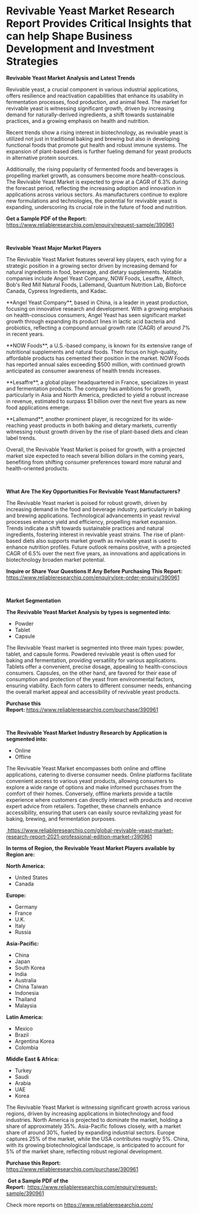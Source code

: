 <p><h1>Revivable Yeast Market Research Report Provides Critical Insights that can help Shape Business Development and Investment Strategies</h1></p><p><strong>Revivable Yeast Market Analysis and Latest Trends</strong></p>
<p><p>Revivable yeast, a crucial component in various industrial applications, offers resilience and reactivation capabilities that enhance its usability in fermentation processes, food production, and animal feed. The market for revivable yeast is witnessing significant growth, driven by increasing demand for naturally-derived ingredients, a shift towards sustainable practices, and a growing emphasis on health and nutrition.</p><p>Recent trends show a rising interest in biotechnology, as revivable yeast is utilized not just in traditional baking and brewing but also in developing functional foods that promote gut health and robust immune systems. The expansion of plant-based diets is further fueling demand for yeast products in alternative protein sources.</p><p>Additionally, the rising popularity of fermented foods and beverages is propelling market growth, as consumers become more health-conscious. The Revivable Yeast Market is expected to grow at a CAGR of 6.3% during the forecast period, reflecting the increasing adoption and innovation in applications across various sectors. As manufacturers continue to explore new formulations and technologies, the potential for revivable yeast is expanding, underscoring its crucial role in the future of food and nutrition.</p></p>
<p><strong>Get a Sample PDF of the Report:&nbsp;</strong> <a href="https://www.reliableresearchiq.com/enquiry/request-sample/390961?utm_campaign=2325&utm_medium=2&utm_source=Github&utm_content=ia&utm_term=29032025&utm_id=revivable-yeast">https://www.reliableresearchiq.com/enquiry/request-sample/390961</a></p>
<p>&nbsp;</p>
<p><strong>Revivable Yeast Major Market Players</strong></p>
<p><p>The Revivable Yeast Market features several key players, each vying for a strategic position in a growing sector driven by increasing demand for natural ingredients in food, beverage, and dietary supplements. Notable companies include Angel Yeast Company, NOW Foods, Lesaffre, Alltech, Bob's Red Mill Natural Foods, Lallemand, Quantum Nutrition Lab, Bioforce Canada, Cypress Ingredients, and Kadac.</p><p>**Angel Yeast Company**, based in China, is a leader in yeast production, focusing on innovative research and development. With a growing emphasis on health-conscious consumers, Angel Yeast has seen significant market growth through expanding its product lines in lactic acid bacteria and probiotics, reflecting a compound annual growth rate (CAGR) of around 7% in recent years.</p><p>**NOW Foods**, a U.S.-based company, is known for its extensive range of nutritional supplements and natural foods. Their focus on high-quality, affordable products has cemented their position in the market. NOW Foods has reported annual sales exceeding $500 million, with continued growth anticipated as consumer awareness of health trends increases.</p><p>**Lesaffre**, a global player headquartered in France, specializes in yeast and fermentation products. The company has ambitions for growth, particularly in Asia and North America, predicted to yield a robust increase in revenue, estimated to surpass $1 billion over the next five years as new food applications emerge.  </p><p>**Lallemand**, another prominent player, is recognized for its wide-reaching yeast products in both baking and dietary markets, currently witnessing robust growth driven by the rise of plant-based diets and clean label trends.</p><p>Overall, the Revivable Yeast Market is poised for growth, with a projected market size expected to reach several billion dollars in the coming years, benefiting from shifting consumer preferences toward more natural and health-oriented products.</p></p>
<p>&nbsp;</p>
<p><strong>What Are The Key Opportunities For Revivable Yeast Manufacturers?</strong></p>
<p><p>The Revivable Yeast market is poised for robust growth, driven by increasing demand in the food and beverage industry, particularly in baking and brewing applications. Technological advancements in yeast revival processes enhance yield and efficiency, propelling market expansion. Trends indicate a shift towards sustainable practices and natural ingredients, fostering interest in revivable yeast strains. The rise of plant-based diets also supports market growth as revivable yeast is used to enhance nutrition profiles. Future outlook remains positive, with a projected CAGR of 6.5% over the next five years, as innovations and applications in biotechnology broaden market potential.</p></p>
<p><strong>Inquire or Share Your Questions If Any Before Purchasing This Report:</strong> <a href="https://www.reliableresearchiq.com/enquiry/pre-order-enquiry/390961?utm_campaign=2325&utm_medium=2&utm_source=Github&utm_content=ia&utm_term=29032025&utm_id=revivable-yeast">https://www.reliableresearchiq.com/enquiry/pre-order-enquiry/390961</a></p>
<p>&nbsp;</p>
<p><strong>Market Segmentation</strong></p>
<p><strong>The Revivable Yeast Market Analysis by types is segmented into:</strong></p>
<p><ul><li>Powder</li><li>Tablet</li><li>Capsule</li></ul></p>
<p><p>The Revivable Yeast market is segmented into three main types: powder, tablet, and capsule forms. Powdered revivable yeast is often used for baking and fermentation, providing versatility for various applications. Tablets offer a convenient, precise dosage, appealing to health-conscious consumers. Capsules, on the other hand, are favored for their ease of consumption and protection of the yeast from environmental factors, ensuring viability. Each form caters to different consumer needs, enhancing the overall market appeal and accessibility of revivable yeast products.</p></p>
<p><strong>Purchase this Report:&nbsp;</strong><a href="https://www.reliableresearchiq.com/purchase/390961?utm_campaign=2325&utm_medium=2&utm_source=Github&utm_content=ia&utm_term=29032025&utm_id=revivable-yeast">https://www.reliableresearchiq.com/purchase/390961</a></p>
<p>&nbsp;</p>
<p><strong>The Revivable Yeast Market Industry Research by Application is segmented into:</strong></p>
<p><ul><li>Online</li><li>Offline</li></ul></p>
<p><p>The Revivable Yeast Market encompasses both online and offline applications, catering to diverse consumer needs. Online platforms facilitate convenient access to various yeast products, allowing consumers to explore a wide range of options and make informed purchases from the comfort of their homes. Conversely, offline markets provide a tactile experience where customers can directly interact with products and receive expert advice from retailers. Together, these channels enhance accessibility, ensuring that users can easily source revitalizing yeast for baking, brewing, and fermentation purposes.</p></p>
<p><a href="https://www.reliableresearchiq.com/global-revivable-yeast-market-research-report-2021-professional-edition-market-r390961?utm_campaign=2325&utm_medium=2&utm_source=Github&utm_content=ia&utm_term=29032025&utm_id=revivable-yeast">&nbsp;https://www.reliableresearchiq.com/global-revivable-yeast-market-research-report-2021-professional-edition-market-r390961</a></p>
<p><strong>In terms of Region, the Revivable Yeast Market Players available by Region are:</strong></p>
<p>
    <p> <strong> North America: </strong>
        <ul>
            <li>United States</li>
            <li>Canada</li>
        </ul>
        </p> 
    <p> <strong> Europe: </strong>
        <ul>
            <li>Germany</li>
            <li>France</li>
            <li>U.K.</li>
            <li>Italy</li>
            <li>Russia</li>
        </ul>
        </p> 
    <p> <strong> Asia-Pacific: </strong>
        <ul>
            <li>China</li>
            <li>Japan</li>
            <li>South Korea</li>
            <li>India</li>
            <li>Australia</li>
            <li>China Taiwan</li>
            <li>Indonesia</li>
            <li>Thailand</li>
            <li>Malaysia</li>
        </ul>
        </p> 
    <p> <strong> Latin America: </strong>
        <ul>
            <li>Mexico</li>
            <li>Brazil</li>
            <li>Argentina Korea</li>
            <li>Colombia</li>
        </ul>
        </p> 
    <p> <strong> Middle East & Africa: </strong>
        <ul>
            <li>Turkey</li>
            <li>Saudi</li>
            <li>Arabia</li>
            <li>UAE</li>
            <li>Korea</li>
        </ul>
    </p>
    </p>
<p><p>The Revivable Yeast Market is witnessing significant growth across various regions, driven by increasing applications in biotechnology and food industries. North America is projected to dominate the market, holding a share of approximately 35%. Asia-Pacific follows closely, with a market share of around 30%, fueled by expanding industrial sectors. Europe captures 25% of the market, while the USA contributes roughly 5%. China, with its growing biotechnological landscape, is anticipated to account for 5% of the market share, reflecting robust regional development.</p></p>
<p><strong>Purchase this Report: </strong><a href="https://www.reliableresearchiq.com/purchase/390961?utm_campaign=2325&utm_medium=2&utm_source=Github&utm_content=ia&utm_term=29032025&utm_id=revivable-yeast">https://www.reliableresearchiq.com/purchase/390961</a></p>
<p>&nbsp;<strong>Get a Sample PDF of the Report:&nbsp;&nbsp;</strong><a href="https://www.reliableresearchiq.com/enquiry/request-sample/390961?utm_campaign=2325&utm_medium=2&utm_source=Github&utm_content=ia&utm_term=29032025&utm_id=revivable-yeast">https://www.reliableresearchiq.com/enquiry/request-sample/390961</a></p>
<p><strong></strong></p>
<p>Check more reports on <a href="https://www.reliableresearchiq.com/?utm_campaign=2325&utm_medium=2&utm_source=Github&utm_content=ia&utm_term=29032025&utm_id=revivable-yeast">https://www.reliableresearchiq.com/</a></p>
